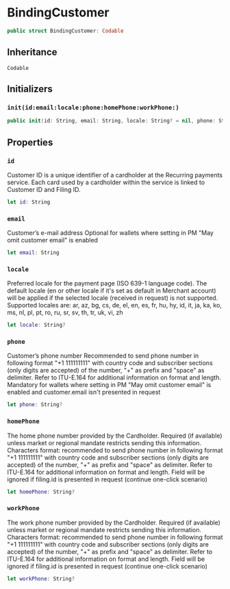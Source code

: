 # BindingCustomer

``` swift
public struct BindingCustomer: Codable
```

## Inheritance

`Codable`

## Initializers

### `init(id:email:locale:phone:homePhone:workPhone:)`

``` swift
public init(id: String, email: String, locale: String? = nil, phone: String? = nil, homePhone: String? = nil, workPhone: String? = nil)
```

## Properties

### `id`

Customer ID is a unique identifier of a cardholder at the Recurring payments service. Each card used by a cardholder within the service is linked to Customer ID and Filing ID.

``` swift
let id: String
```

### `email`

Customer’s e-mail address
Optional for wallets where setting in PM "May omit customer email" is enabled

``` swift
let email: String
```

### `locale`

Preferred locale for the payment page (ISO 639-1 language code).
The default locale (en or other locale if it's set as default in Merchant account) will be applied if the selected locale (received in request) is not supported.
Supported locales are:​ ar, az, bg, cs, de, el, en, es, fr, hu, hy, id, it, ja, ka, ko, ms, nl, pl, pt, ro, ru, sr, sv, th, tr, uk, vi, zh

``` swift
let locale: String?
```

### `phone`

Customer’s phone number
Recommended to send phone number in following format "+1 111111111" with country code and subscriber sections (only digits are accepted) of the number, "+" as prefix and "space" as delimiter.
Refer to ITU-E.164 for additional information on format and length.
Mandatory for wallets where setting in PM "May omit customer email" is enabled and customer.email isn't presented in request

``` swift
let phone: String?
```

### `homePhone`

The home phone number provided by the Cardholder. Required (if available) unless market or regional mandate restricts sending this information.
Characters format:​ recommended to send phone number in following format "+1 111111111" with country code and subscriber sections (only digits are accepted) of the number, "+" as prefix and "space" as delimiter.
Refer to ITU-E.164 for additional information on format and length.
Field will be ignored if filing.id is presented in request (continue one-click scenario)

``` swift
let homePhone: String?
```

### `workPhone`

The work phone number provided by the Cardholder. Required (if available) unless market or regional mandate restricts sending this information.
Characters format:​ recommended to send phone number in following format "+1 111111111" with country code and subscriber sections (only digits are accepted) of the number, "+" as prefix and "space" as delimiter.
Refer to ITU-E.164 for additional information on format and length.
Field will be ignored if filing.id is presented in request (continue one-click scenario)

``` swift
let workPhone: String?
```
